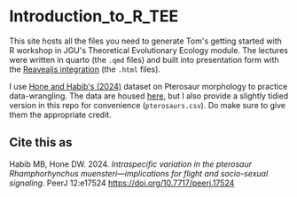# Introduction_to_R_TEE
This site hosts all the files you need to generate Tom's getting started with R workshop in JGU's Theoretical Evolutionary Ecology module. The lectures were written in quarto (the `.qmd` files) and built into presentation form with the [Reavealjs integration](https://quarto.org/docs/presentations/revealjs/) (the `.html` files).

I use [Hone and Habib's (2024)](https://peerj.com/articles/17524/) dataset on Pterosaur morphology to practice data-wrangling. The data are housed [here](https://peerj.com/articles/17524/#supp-1), but I also provide a slightly tidied version in this repo for convenience (`pterosaurs.csv`). Do make sure to give them the appropriate credit. 


## Cite this as

Habib MB, Hone DW. 2024. _Intraspecific variation in the pterosaur Rhamphorhynchus muensteri—implications for flight and socio-sexual signaling_. PeerJ 12:e17524 https://doi.org/10.7717/peerj.17524


